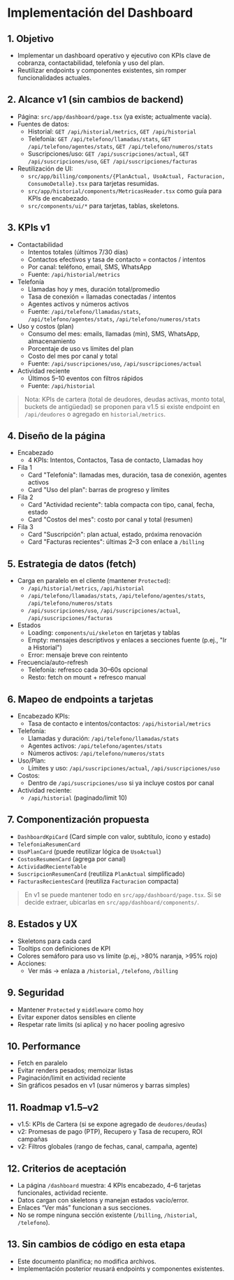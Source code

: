 # Implementación del Dashboard

## 1. Objetivo
- Implementar un dashboard operativo y ejecutivo con KPIs clave de cobranza, contactabilidad, telefonía y uso del plan.
- Reutilizar endpoints y componentes existentes, sin romper funcionalidades actuales.

## 2. Alcance v1 (sin cambios de backend)
- Página: `src/app/dashboard/page.tsx` (ya existe; actualmente vacía).
- Fuentes de datos:
  - Historial: `GET /api/historial/metrics`, `GET /api/historial`
  - Telefonía: `GET /api/telefono/llamadas/stats`, `GET /api/telefono/agentes/stats`, `GET /api/telefono/numeros/stats`
  - Suscripciones/uso: `GET /api/suscripciones/actual`, `GET /api/suscripciones/uso`, `GET /api/suscripciones/facturas`
- Reutilización de UI:
  - `src/app/billing/components/{PlanActual, UsoActual, Facturacion, ConsumoDetalle}.tsx` para tarjetas resumidas.
  - `src/app/historial/components/MetricasHeader.tsx` como guía para KPIs de encabezado.
  - `src/components/ui/*` para tarjetas, tablas, skeletons.

## 3. KPIs v1
- Contactabilidad
  - Intentos totales (últimos 7/30 días)
  - Contactos efectivos y tasa de contacto = contactos / intentos
  - Por canal: teléfono, email, SMS, WhatsApp
  - Fuente: `/api/historial/metrics`
- Telefonía
  - Llamadas hoy y mes, duración total/promedio
  - Tasa de conexión = llamadas conectadas / intentos
  - Agentes activos y números activos
  - Fuente: `/api/telefono/llamadas/stats`, `/api/telefono/agentes/stats`, `/api/telefono/numeros/stats`
- Uso y costos (plan)
  - Consumo del mes: emails, llamadas (min), SMS, WhatsApp, almacenamiento
  - Porcentaje de uso vs límites del plan
  - Costo del mes por canal y total
  - Fuente: `/api/suscripciones/uso`, `/api/suscripciones/actual`
- Actividad reciente
  - Últimos 5–10 eventos con filtros rápidos
  - Fuente: `/api/historial`

> Nota: KPIs de cartera (total de deudores, deudas activas, monto total, buckets de antigüedad) se proponen para v1.5 si existe endpoint en `/api/deudores` o agregado en `historial/metrics`.

## 4. Diseño de la página
- Encabezado
  - 4 KPIs: Intentos, Contactos, Tasa de contacto, Llamadas hoy
- Fila 1
  - Card "Telefonía": llamadas mes, duración, tasa de conexión, agentes activos
  - Card "Uso del plan": barras de progreso y límites
- Fila 2
  - Card "Actividad reciente": tabla compacta con tipo, canal, fecha, estado
  - Card "Costos del mes": costo por canal y total (resumen)
- Fila 3
  - Card "Suscripción": plan actual, estado, próxima renovación
  - Card "Facturas recientes": últimas 2–3 con enlace a `/billing`

## 5. Estrategia de datos (fetch)
- Carga en paralelo en el cliente (mantener `Protected`):
  - `/api/historial/metrics`, `/api/historial`
  - `/api/telefono/llamadas/stats`, `/api/telefono/agentes/stats`, `/api/telefono/numeros/stats`
  - `/api/suscripciones/uso`, `/api/suscripciones/actual`, `/api/suscripciones/facturas`
- Estados
  - Loading: `components/ui/skeleton` en tarjetas y tablas
  - Empty: mensajes descriptivos y enlaces a secciones fuente (p.ej., "Ir a Historial")
  - Error: mensaje breve con reintento
- Frecuencia/auto-refresh
  - Telefonía: refresco cada 30–60s opcional
  - Resto: fetch on mount + refresco manual

## 6. Mapeo de endpoints a tarjetas
- Encabezado KPIs:
  - Tasa de contacto e intentos/contactos: `/api/historial/metrics`
- Telefonía:
  - Llamadas y duración: `/api/telefono/llamadas/stats`
  - Agentes activos: `/api/telefono/agentes/stats`
  - Números activos: `/api/telefono/numeros/stats`
- Uso/Plan:
  - Límites y uso: `/api/suscripciones/actual`, `/api/suscripciones/uso`
- Costos:
  - Dentro de `/api/suscripciones/uso` si ya incluye costos por canal
- Actividad reciente:
  - `/api/historial` (paginado/limit 10)

## 7. Componentización propuesta
- `DashboardKpiCard` (Card simple con valor, subtítulo, ícono y estado)
- `TelefoniaResumenCard`
- `UsoPlanCard` (puede reutilizar lógica de `UsoActual`)
- `CostosResumenCard` (agrega por canal)
- `ActividadRecienteTable`
- `SuscripcionResumenCard` (reutiliza `PlanActual` simplificado)
- `FacturasRecientesCard` (reutiliza `Facturacion` compacta)

> En v1 se puede mantener todo en `src/app/dashboard/page.tsx`. Si se decide extraer, ubicarlas en `src/app/dashboard/components/`.

## 8. Estados y UX
- Skeletons para cada card
- Tooltips con definiciones de KPI
- Colores semáforo para uso vs límite (p.ej., >80% naranja, >95% rojo)
- Acciones:
  - Ver más → enlaza a `/historial`, `/telefono`, `/billing`

## 9. Seguridad
- Mantener `Protected` y `middleware` como hoy
- Evitar exponer datos sensibles en cliente
- Respetar rate limits (si aplica) y no hacer pooling agresivo

## 10. Performance
- Fetch en paralelo
- Evitar renders pesados; memoizar listas
- Paginación/limit en actividad reciente
- Sin gráficos pesados en v1 (usar números y barras simples)

## 11. Roadmap v1.5–v2
- v1.5: KPIs de Cartera (si se expone agregado de `deudores/deudas`)
- v2: Promesas de pago (PTP), Recupero y Tasa de recupero, ROI campañas
- v2: Filtros globales (rango de fechas, canal, campaña, agente)

## 12. Criterios de aceptación
- La página `/dashboard` muestra: 4 KPIs encabezado, 4–6 tarjetas funcionales, actividad reciente.
- Datos cargan con skeletons y manejan estados vacío/error.
- Enlaces “Ver más” funcionan a sus secciones.
- No se rompe ninguna sección existente (`/billing`, `/historial`, `/telefono`).

## 13. Sin cambios de código en esta etapa
- Este documento planifica; no modifica archivos.
- Implementación posterior reusará endpoints y componentes existentes.
